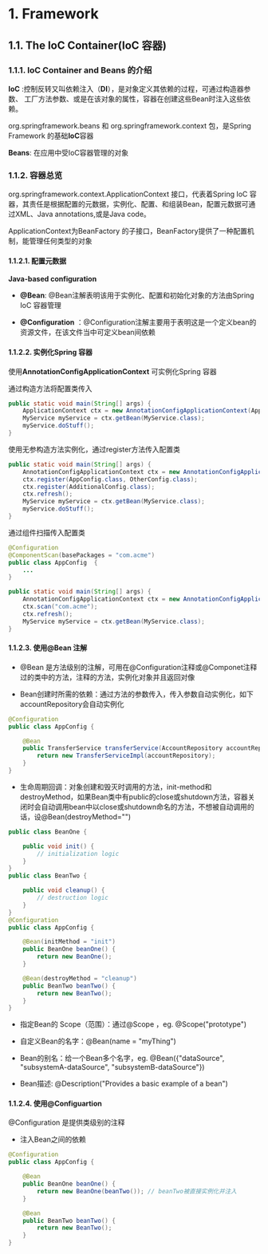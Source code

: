 # 1. Framework

## 1.1. The IoC Container(IoC 容器)

### 1.1.1. IoC Container and Beans 的介绍

**IoC** :控制反转又叫依赖注入（**DI**），是对象定义其依赖的过程，可通过构造器参数、 工厂方法参数、或是在该对象的属性，容器在创建这些Bean时注入这些依赖。

org.springframework.beans 和 org.springframework.context 包，是Spring Framework 的基础**IoC**容器

**Beans**: 在应用中受IoC容器管理的对象

### 1.1.2. 容器总览

org.springframework.context.ApplicationContext 接口，代表着Spring IoC 容器，其责任是根据配置的元数据，实例化、配置、和组装Bean，配置元数据可通过XML、Java annotations,或是Java code。

ApplicationContext为BeanFactory 的子接口，BeanFactory提供了一种配置机制，能管理任何类型的对象

#### 1.1.2.1. 配置元数据

**Java-based configuration**

* **@Bean**: @Bean注解表明该用于实例化、配置和初始化对象的方法由Spring IoC 容器管理

* **@Configuration** ：@Configuration注解主要用于表明这是一个定义bean的资源文件，在该文件当中可定义bean间依赖


#### 1.1.2.2. 实例化Spring 容器

使用**AnnotationConfigApplicationContext** 可实例化Spring 容器

通过构造方法将配置类传入
```java
public static void main(String[] args) {
    ApplicationContext ctx = new AnnotationConfigApplicationContext(AppConfig.class);
    MyService myService = ctx.getBean(MyService.class);
    myService.doStuff();
}
```

使用无参构造方法实例化，通过register方法传入配置类

```java
public static void main(String[] args) {
    AnnotationConfigApplicationContext ctx = new AnnotationConfigApplicationContext();
    ctx.register(AppConfig.class, OtherConfig.class);
    ctx.register(AdditionalConfig.class);
    ctx.refresh();
    MyService myService = ctx.getBean(MyService.class);
    myService.doStuff();
}
```
通过组件扫描传入配置类

```java
@Configuration
@ComponentScan(basePackages = "com.acme") 
public class AppConfig  {
    ...
}

public static void main(String[] args) {
    AnnotationConfigApplicationContext ctx = new AnnotationConfigApplicationContext();
    ctx.scan("com.acme");
    ctx.refresh();
    MyService myService = ctx.getBean(MyService.class);
}
```

#### 1.1.2.3. 使用@Bean 注解

* @Bean 是方法级别的注解，可用在@Configuration注释或@Componet注释过的类中的方法，注释的方法，实例化对象并且返回对像

* Bean创建时所需的依赖：通过方法的参数传入，传入参数自动实例化，如下accountRepository会自动实例化

```java
@Configuration
public class AppConfig {

    @Bean
    public TransferService transferService(AccountRepository accountRepository) {
        return new TransferServiceImpl(accountRepository);
    }
}
```

* 生命周期回调：对象创建和毁灭时调用的方法，init-method和destroyMethod，如果Bean类中有public的close或shutdown方法，容器关闭时会自动调用bean中以close或shutdown命名的方法，不想被自动调用的话，设@Bean(destroyMethod="")

```java
public class BeanOne {

    public void init() {
        // initialization logic
    }
}
public class BeanTwo {

    public void cleanup() {
        // destruction logic
    }
}
@Configuration
public class AppConfig {

    @Bean(initMethod = "init")
    public BeanOne beanOne() {
        return new BeanOne();
    }

    @Bean(destroyMethod = "cleanup")
    public BeanTwo beanTwo() {
        return new BeanTwo();
    }
}
```

* 指定Bean的 Scope（范围）：通过@Scope ，eg. @Scope("prototype")

* 自定义Bean的名字：@Bean(name = "myThing")

* Bean的别名：给一个Bean多个名字，eg. @Bean({"dataSource", "subsystemA-dataSource", "subsystemB-dataSource"})

* Bean描述: @Description("Provides a basic example of a bean")


#### 1.1.2.4. 使用@Configuartion

@Configuration 是提供类级别的注释

* 注入Bean之间的依赖

```java
@Configuration
public class AppConfig {

    @Bean
    public BeanOne beanOne() {
        return new BeanOne(beanTwo()); // beanTwo被直接实例化并注入
    }

    @Bean
    public BeanTwo beanTwo() {
        return new BeanTwo();
    }
}
```








